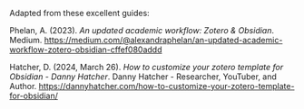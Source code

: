 Adapted from these excellent guides:

Phelan, A. (2023). _An updated academic workflow: Zotero & Obsidian_. Medium. https://medium.com/@alexandraphelan/an-updated-academic-workflow-zotero-obsidian-cffef080addd

Hatcher, D. (2024, March 26). _How to customize your zotero template for Obsidian - Danny Hatcher_. Danny Hatcher - Researcher, YouTuber, and Author. https://dannyhatcher.com/how-to-customize-your-zotero-template-for-obsidian/